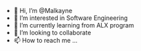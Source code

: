 - 👋 Hi, I’m @Malkayne
- 👀 I’m interested in Software Engineering
- 🌱 I’m currently learning from ALX program
- 💞️ I’m looking to collaborate 
- 📫 How to reach me ...

<!---
Malkayne/Malkayne is a ✨ special ✨ repository because its `README.md` (this file) appears on your GitHub profile.
You can click the Preview link to take a look at your changes.
--->
